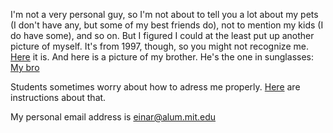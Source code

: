 I\'m not a very personal guy, so I\'m not about to tell you a lot about
my pets (I don\'t have any, but some of my best friends do), not to
mention my kids (I do have some), and so on. But I figured I could at
the least put up another picture of myself. It\'s from 1997, though, so
you might not recognize me. [Here](mynd-af-mer.html) it is. And here is
a picture of my brother. He\'s the one in sunglasses: [My bro](bro.html)

Students sometimes worry about how to adress me properly.
[Here](genealogy.html) are instructions about that.

My personal email address is <einar@alum.mit.edu>
